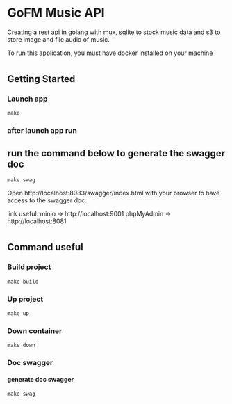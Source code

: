 # GoFM Music API

Creating a rest api in golang with mux, sqlite to stock music data and s3 to store image and file audio of music.

To run this application, you must have docker installed on your machine
#

## Getting Started

### Launch app

```
make
```

### after launch app run
## run the command below to generate the swagger doc
```
make swag
```

Open http://localhost:8083/swagger/index.html with your browser to have access to the swagger doc.

link useful:
minio -> http://localhost:9001
phpMyAdmin -> http://localhost:8081

#

## Command useful

### Build project

```
make build
```

### Up project

```
make up
```

### Down container

```
make down
```

### Doc swagger

#### generate doc swagger

```
make swag
```
